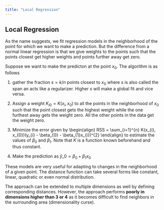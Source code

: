 ```yaml
---
title: "Local Regression"
---
```


## Local Regression

As the name suggests, we fit regression models in the neighborhood of the point for which we want to make a prediction. But the difference from a normal linear regression is that we give weights to the points such that the points closest get higher weights and points further away get zero.


Suppose we want to make the predicton at the point $x_{0}$. The algorithm is as follows

1.  gather the fraction $s = k/n$ points closest to $x_{0}$ where $s$ is also called the span an acts like a regularizer. Higher $s$ will make a global fit and vice versa.

2.  Assign a weight $K_{i0} = K(x_{i}, x_{0})$ to all the points in the neighborhood of $x_{0}$ such that the point closest gets the highest weight while the one furthest away gets the weight zero. All the other points in the data get the weight zero.

3.  Minimize the error given by
    \begin{align}
                RSS = \sum_{i=1}^{n} K(x_{i}, x_{0})(y_{i} - \beta_{0} - \beta_{1}x_{i})^{2}
            \end{align}
    to estimate the values of $\beta_{0}$ and $\beta_{1}$. Note that $K$ is a function known beforehand and thus constant.

4.  Make the prediction as $\hat{y}\_{0} = \beta_{0} + \beta_{1}x_{0}$

These models are very useful for adapting to changes in the neighborhood of a given point. The distance function can take several forms like constant, linear, quadratic or even normal distribution.

The approach can be extended to multiple dimensions as well by defining corresponding distances. However, the approach performs **poorly in dimensions higher than $3$ or $4$** as it becomes difficult to find neighbors in the surrounding area (dimensionality curse).
